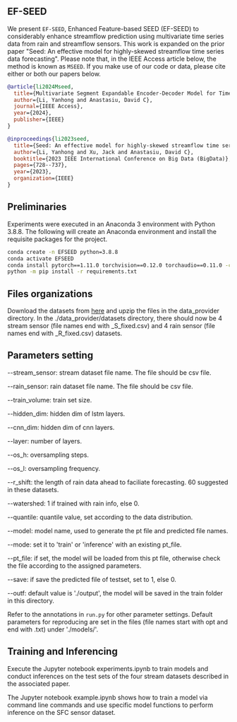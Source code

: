 ## EF-SEED

We present `EF-SEED`,  Enhanced Feature-based SEED (EF-SEED)  to considerably enhance streamflow prediction using multivariate time series data from rain and streamflow sensors. This work is expanded on the prior paper "Seed: An effective model for highly-skewed streamflow time series data forecasting". Please note that, in the IEEE Access article below, the method is known as `MSEED`. If you make use of our code or data, please cite either or both our papers below.


```bibtex
@article{li2024Mseed,
  title={Multivariate Segment Expandable Encoder-Decoder Model for Time Series Forecasting},
  author={Li, Yanhong and Anastasiu, David C},
  journal={IEEE Access},
  year={2024},
  publisher={IEEE}
}

@inproceedings{li2023seed,
  title={Seed: An effective model for highly-skewed streamflow time series data forecasting},
  author={Li, Yanhong and Xu, Jack and Anastasiu, David C},
  booktitle={2023 IEEE International Conference on Big Data (BigData)},
  pages={728--737},
  year={2023},
  organization={IEEE}
}
```

## Preliminaries

Experiments were executed in an Anaconda 3 environment with Python 3.8.8. The following will create an Anaconda environment and install the requisite packages for the project.

```bash
conda create -n EFSEED python=3.8.8
conda activate EFSEED
conda install pytorch==1.11.0 torchvision==0.12.0 torchaudio==0.11.0 -c pytorch
python -m pip install -r requirements.txt
```

## Files organizations

Download the datasets from [here](https://clp.engr.scu.edu/static/datasets/seed_datasets.zip) and upzip the files in the data_provider directory. In the ./data_provider/datasets directory, there should now be 4 stream sensor (file names end with _S_fixed.csv) and 4 rain sensor (file names end with _R_fixed.csv) datasets.


## Parameters setting

--stream_sensor: stream dataset file name. The file should be csv file.

--rain_sensor: rain dataset file name. The file should be csv file.

--train_volume: train set size.

--hidden_dim: hidden dim of lstm layers.

--cnn_dim: hidden dim of cnn layers.

--layer: number of layers.

--os_h: oversampling steps.

--os_l: oversampling frequency. 

--r_shift: the length of rain data ahead to faciliate forecasting. 60 suggested in these datasets.

--watershed: 1 if trained with rain info, else 0.

--quantile: quantile value, set according to the data distribution.

--model: model name, used to generate the pt file and predicted file names.

--mode: set it to 'train' or 'inference' with an existing pt_file.

--pt_file: if set, the model will be loaded from this pt file, otherwise check the file according to the assigned parameters.

--save: if save the predicted file of testset, set to 1, else 0.

--outf: default value is './output', the model will be saved in the train folder in this directory.

Refer to the annotations in `run.py` for other parameter settings. Default parameters for reproducing are set in the files (file names start with opt and end with .txt) under './models/'.

## Training and Inferencing

Execute the Jupyter notebook experiments.ipynb to train models and conduct inferences on the test sets of the four stream datasets described in the associated paper.

The Jupyter notebook example.ipynb shows how to train a model via command line commands and use specific model functions to perform inference on the SFC sensor dataset.
